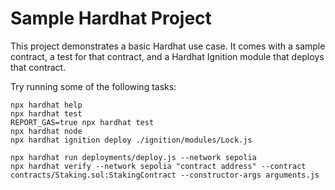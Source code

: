 # Sample Hardhat Project

This project demonstrates a basic Hardhat use case. It comes with a sample contract, a test for that contract, and a Hardhat Ignition module that deploys that contract.

Try running some of the following tasks:

```shell
npx hardhat help
npx hardhat test
REPORT_GAS=true npx hardhat test
npx hardhat node
npx hardhat ignition deploy ./ignition/modules/Lock.js

npx hardhat run deployments/deploy.js --network sepolia
npx hardhat verify --network sepolia "contract address" --contract contracts/Staking.sol:StakingContract --constructor-args arguments.js
```